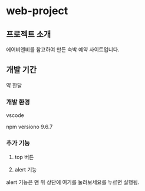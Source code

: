 # web-project

## 프로젝트 소개

에어비엔비를 참고하여 만든 숙박 예약 사이트입니다.

## 개발 기간

약 한달

### 개발 환경

vscode

npm versiono 9.6.7

### 추가 기능

1. top 버튼

2. alert 기능

alert 기능은 맨 위 상단에 여기를 눌러보세요를 누르면 실행됨.

